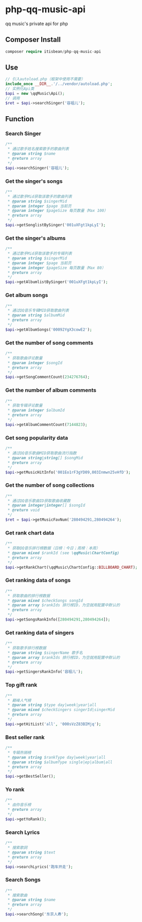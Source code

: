 # php-qq-music-api

qq music's private api for php

## Composer Install

```php
composer require itisbean/php-qq-music-api
```

## Use

```php
// 引入autoload.php（框架中使用不需要）
include_once __DIR__.'/../vendor/autoload.php';
// 实例化Api类
$api = new \qqMusic\Api();
// 调用
$ret = $api->searchSinger('容祖儿');
```

## Function

### Search Singer

```php
/**
 * 通过歌手姓名搜索歌手的歌曲列表
 * @param string $name
 * @return array
 */
$api->searchSinger('容祖儿');
```

### Get the singer's songs

```php
/**
 * 通过歌手Mid获取该歌手的歌曲列表
 * @param string $singerMid
 * @param integer $page 当前页
 * @param integer $pageSize 每页数量（Max 100）
 * @return array
 */
$api->getSonglistBySinger('001uXFgt1kpLyI');
```

### Get the singer's albums

```php
/**
 * 通过歌手Mid获取该歌手的专辑列表
 * @param string $singerMid
 * @param integer $page 当前页
 * @param integer $pageSize 每页数量（Max 80）
 * @return array
 */
$api->getAlbumlistBySinger('001uXFgt1kpLyI');
```

### Get album songs

```php
/**
 * 通过QQ音乐专辑MID获取歌曲列表
 * @param string $albumMid
 * @return array
 */
$api->getAlbumSongs('00092YgX3cowE2');
```

### Get the number of song comments

```php
/**
 * 获取歌曲评论数量
 * @param integer $songId
 * @return array
 */
$api->getSongCommentCount(234276764);
```

### Get the number of album comments

```php
/**
 * 获取专辑评论数量
 * @param integer $albumId
 * @return array
 */
$api->getAlbumCommentCount(7144823);
```

### Get song popularity data

```php
/**
 * 通过QQ音乐歌曲MID获取歌曲流行指数
 * @param string|string[] $songMid
 * @return array
 */
$api->getMusicHitInfo('001Eo1rF3gYD09,003Inmwn25vHfD');
```

### Get the number of song collections

```php
/**
 * 通过QQ音乐歌曲ID获取歌曲收藏数
 * @param integer|integer[] $songId
 * @return void
 */
$ret = $api->getMusicFavNum('280494291,280494264');
```

### Get rank chart data

```php
/**
 * 获取QQ音乐排行榜数据（日榜：今日；周榜：本周）
 * @param mixed $rankId (see \qqMusic\ChartConfig)
 * @return array
 */
$api->getRankChart(\qqMusic\ChartConfig::BILLBOARD_CHART);
```

### Get ranking data of songs

```php
/**
 * 获取歌曲的排行榜数据
 * @param mixed $checkSongs songId
 * @param array $rankIds 排行榜ID，为空就用配置中默认的
 * @return array
 */
$api->getSongsRankInfo([280494291,280494264]);
```

### Get ranking data of singers

```php
/**
 * 获取歌手排行榜数据
 * @param string $singerName 歌手名
 * @param array $rankIds 排行榜ID，为空就用配置中默认的
 * @return array
 */
$api->getSingersRankInfo('容祖儿');
```

### Top gift rank

```php
/**
 * 巅峰人气榜
 * @param string $type day|week|year|all
 * @param mixed $checkSingers singerId|singerMid
 * @return array
 */
$api->getHitList('all', '000sVzZ83BIMjq');
```

### Best seller rank

```php
/**
 * 专辑热销榜
 * @param string $rankType day|week|year|all
 * @param string $albumType single|ep|album|all
 * @return array
 */
$api->getBestSeller();
```

### Yo rank

```php
/**
 * 由你音乐榜
 * @return array
 */
$api->getYoRank();
```

### Search Lyrics

```php
/**
 * 搜索歌詞
 * @param string $text
 * @return array
 */
$api->searchLyrics('跑车开走');
```


### Search Songs

```php
/**
 * 搜索歌曲
 * @param string $name
 * @return array
 */
$api->searchSong('东京人寿');
```